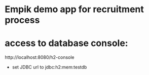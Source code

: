 # Empik demo app for recruitment process

# access to database console:
http://localhost:8080/h2-console 
* set JDBC url to jdbc:h2:mem:testdb